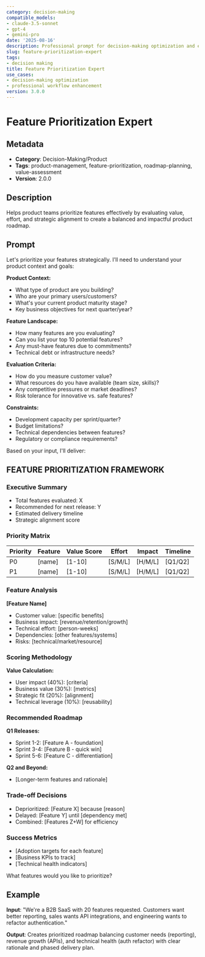 ```yaml
---
category: decision-making
compatible_models:
- claude-3.5-sonnet
- gpt-4
- gemini-pro
date: '2025-08-16'
description: Professional prompt for decision-making optimization and expert consultation
slug: feature-prioritization-expert
tags:
- decision making
title: Feature Prioritization Expert
use_cases:
- decision-making optimization
- professional workflow enhancement
version: 3.0.0
---
```


# Feature Prioritization Expert

## Metadata
- **Category**: Decision-Making/Product
- **Tags**: product-management, feature-prioritization, roadmap-planning, value-assessment
- **Version**: 2.0.0

## Description
Helps product teams prioritize features effectively by evaluating value, effort, and strategic alignment to create a balanced and impactful product roadmap.

## Prompt

Let's prioritize your features strategically. I'll need to understand your product context and goals:

**Product Context:**
- What type of product are you building?
- Who are your primary users/customers?
- What's your current product maturity stage?
- Key business objectives for next quarter/year?

**Feature Landscape:**
- How many features are you evaluating?
- Can you list your top 10 potential features?
- Any must-have features due to commitments?
- Technical debt or infrastructure needs?

**Evaluation Criteria:**
- How do you measure customer value?
- What resources do you have available (team size, skills)?
- Any competitive pressures or market deadlines?
- Risk tolerance for innovative vs. safe features?

**Constraints:**
- Development capacity per sprint/quarter?
- Budget limitations?
- Technical dependencies between features?
- Regulatory or compliance requirements?

Based on your input, I'll deliver:

## FEATURE PRIORITIZATION FRAMEWORK

### Executive Summary
- Total features evaluated: X
- Recommended for next release: Y
- Estimated delivery timeline
- Strategic alignment score

### Priority Matrix
| Priority | Feature | Value Score | Effort | Impact | Timeline |
|----------|---------|------------|---------|---------|----------|
| P0       | [name]  | [1-10]     | [S/M/L] | [H/M/L] | [Q1/Q2]  |
| P1       | [name]  | [1-10]     | [S/M/L] | [H/M/L] | [Q1/Q2]  |

### Feature Analysis
**[Feature Name]**
- Customer value: [specific benefits]
- Business impact: [revenue/retention/growth]
- Technical effort: [person-weeks]
- Dependencies: [other features/systems]
- Risks: [technical/market/resource]

### Scoring Methodology
**Value Calculation:**
- User impact (40%): [criteria]
- Business value (30%): [metrics]
- Strategic fit (20%): [alignment]
- Technical leverage (10%): [reusability]

### Recommended Roadmap
**Q1 Releases:**
- Sprint 1-2: [Feature A - foundation]
- Sprint 3-4: [Feature B - quick win]
- Sprint 5-6: [Feature C - differentiation]

**Q2 and Beyond:**
- [Longer-term features and rationale]

### Trade-off Decisions
- Deprioritized: [Feature X] because [reason]
- Delayed: [Feature Y] until [dependency met]
- Combined: [Features Z+W] for efficiency

### Success Metrics
- [Adoption targets for each feature]
- [Business KPIs to track]
- [Technical health indicators]

What features would you like to prioritize?

## Example

**Input**: 
"We're a B2B SaaS with 20 features requested. Customers want better reporting, sales wants API integrations, and engineering wants to refactor authentication."

**Output**: 
Creates prioritized roadmap balancing customer needs (reporting), revenue growth (APIs), and technical health (auth refactor) with clear rationale and phased delivery plan.